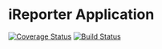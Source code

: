 
# iReporter Application

[![Coverage Status](https://coveralls.io/repos/github/scott-kenya/iReporter2018/badge.svg?branch=develop)](https://coveralls.io/github/scott-kenya/iReporter2018?branch=develop)
[![Build Status](https://travis-ci.com/scott-kenya/iReporter2018.svg?branch=develop)](https://travis-ci.com/scott-kenya/iReporter2018)
